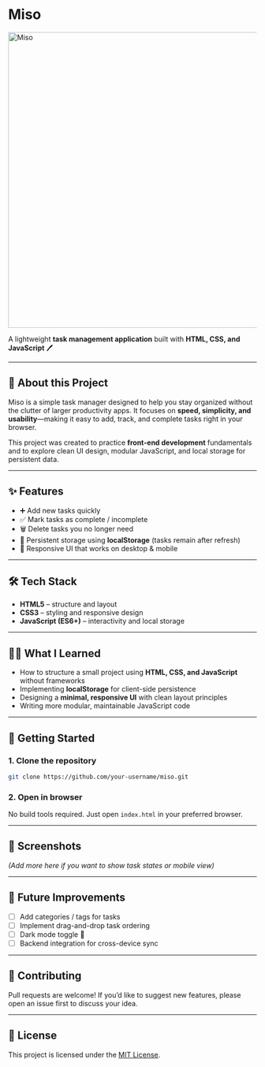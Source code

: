 # Miso

<img width="900" height="600" alt="Miso" src="https://github.com/user-attachments/assets/8134d958-856c-4f73-9911-28adc20cd61e" />

A lightweight **task management application** built with **HTML, CSS, and JavaScript** 🖊️  

---

## 📖 About this Project
Miso is a simple task manager designed to help you stay organized without the clutter of larger productivity apps. It focuses on **speed, simplicity, and usability**—making it easy to add, track, and complete tasks right in your browser.  

This project was created to practice **front-end development** fundamentals and to explore clean UI design, modular JavaScript, and local storage for persistent data.

---

## ✨ Features
- ➕ Add new tasks quickly  
- ✅ Mark tasks as complete / incomplete  
- 🗑️ Delete tasks you no longer need  
- 💾 Persistent storage using **localStorage** (tasks remain after refresh)  
- 📱 Responsive UI that works on desktop & mobile  

---

## 🛠️ Tech Stack
- **HTML5** – structure and layout  
- **CSS3** – styling and responsive design  
- **JavaScript (ES6+)** – interactivity and local storage  

---

## 🧑‍💻 What I Learned
- How to structure a small project using **HTML, CSS, and JavaScript** without frameworks  
- Implementing **localStorage** for client-side persistence  
- Designing a **minimal, responsive UI** with clean layout principles  
- Writing more modular, maintainable JavaScript code

---

## 🚀 Getting Started
### 1. Clone the repository
```bash
git clone https://github.com/your-username/miso.git
```

### 2. Open in browser  
No build tools required. Just open `index.html` in your preferred browser.  

---

## 📸 Screenshots
*(Add more here if you want to show task states or mobile view)*

---

## 📌 Future Improvements
- [ ] Add categories / tags for tasks  
- [ ] Implement drag-and-drop task ordering  
- [ ] Dark mode toggle 🌙  
- [ ] Backend integration for cross-device sync  

---

## 🤝 Contributing
Pull requests are welcome! If you’d like to suggest new features, please open an issue first to discuss your idea.  

---

## 📄 License
This project is licensed under the [MIT License](LICENSE).  
